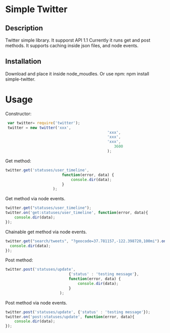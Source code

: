 # Simple Twitter

## Description

Twitter simple library.
It supporst API 1.1
Currently it runs get and post methods.
It supports caching inside json files, and node events.

## Installation
Download and place it inside node_moudles.
Or use npm: npm install simple-twitter.

# Usage

Constructor:
```javascript
 var twitter= require('twitter');
 twitter = new twitter('xxx', 
											 'xxx', 
											 'xxx',
											 'xxx',
												3600
											 );
```

Get method:
```javascript
twitter.get('statuses/user_timeline',  
						 function(error, data) {
							 console.dir(data);
						 }
					 );
```
Get method via node events.
```javascript
twitter.get("statuses/user_timeline");
twitter.on('get:statuses/user_timeline', function(error, data){
	console.dir(data);
});
```

Chainable get method via node events.
```javascript
twitter.get("search/tweets", "?geocode=37.781157,-122.398720,100mi").on('get:search/tweets', function(error, data){
  console.dir(data);
});
```

Post method:
```javascript
twitter.post('statuses/update',
							{'status' : 'testing message'},  
							function(error, data) {
								console.dir(data);
							}
						);	
```
Post method via node events.
```javascript
twitter.post('statuses/update', {'status' : 'testing message'});
twitter.on('post:statuses/update', function(error, data){
	console.dir(data);
});
```

